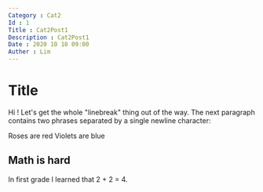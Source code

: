 ```yaml
---
Category : Cat2
Id : 1
Title : Cat2Post1
Description : Cat2Post1
Date : 2020 10 10 09:00
Auther : Lim
---
```


# Title

Hi ! Let's get the whole "linebreak" thing out of the way.
The next paragraph contains two phrases separated by a single newline character:

Roses are red
Violets are blue

## Math is hard

In first grade I learned that 2 + 2 = 4.